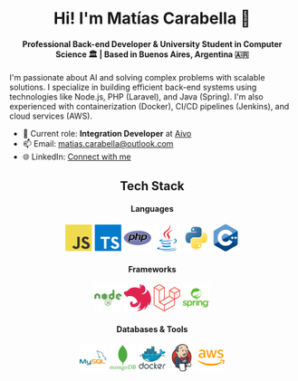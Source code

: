 <h1 align="center">Hi! I'm Matías Carabella 👾</h1> <h4 align="center">Professional Back-end Developer & University Student in Computer Science 🏛️ | Based in Buenos Aires, Argentina 🇦🇷</h4>

I'm passionate about AI and solving complex problems with scalable solutions. I specialize in building efficient back-end systems using technologies like Node.js, PHP (Laravel), and Java (Spring). I'm also experienced with containerization (Docker), CI/CD pipelines (Jenkins), and cloud services (AWS).

- 🚀 Current role: **Integration Developer** at [Aivo](https://www.aivo.co/)
- 📫 Email: [matias.carabella@outlook.com](mailto:matias.carabella@outlook.com)
- 🌐 LinkedIn: [Connect with me](https://linkedin.com/in/matiascarabella)

<div align="center"> 
<h2>Tech Stack</h2> 
<h4>Languages</h4> <a href="https://developer.mozilla.org/en-US/docs/Web/JavaScript"><img src="https://github.com/devicons/devicon/blob/master/icons/javascript/javascript-original.svg" height="48" alt="javascript" /></a> <a href="https://www.typescriptlang.org/"><img src="https://github.com/devicons/devicon/blob/master/icons/typescript/typescript-original.svg" height="48" alt="typescript" /></a> <a href="https://www.php.net/"><img src="https://github.com/devicons/devicon/blob/master/icons/php/php-original.svg" height="48" alt="php" /></a> <a href="https://www.java.com/"><img src="https://github.com/devicons/devicon/blob/master/icons/java/java-original.svg" height="48" alt="java" /></a> <a href="https://www.python.org/"><img src="https://github.com/devicons/devicon/blob/master/icons/python/python-original.svg" height="48" alt="python" /></a> <a href="https://www.cplusplus.com/"><img src="https://github.com/devicons/devicon/blob/master/icons/cplusplus/cplusplus-original.svg" height="48" alt="cplusplus" /></a> <h4>Frameworks</h4> <a href="https://nodejs.org/"><img src="https://github.com/devicons/devicon/blob/master/icons/nodejs/nodejs-plain-wordmark.svg" height="48" alt="nodejs" /></a> <a href="https://nestjs.com/"><img src="https://github.com/devicons/devicon/blob/master/icons/nestjs/nestjs-original.svg" height="48" alt="nestjs" /></a> <a href="https://laravel.com/"><img src="https://github.com/devicons/devicon/blob/master/icons/laravel/laravel-original.svg" height="48" alt="laravel" /></a> <a href="https://spring.io/"><img src="https://github.com/devicons/devicon/blob/master/icons/spring/spring-original-wordmark.svg" height="48" alt="spring" /></a> <h4>Databases & Tools</h4> <a href="https://www.mysql.com/"><img src="https://github.com/devicons/devicon/blob/master/icons/mysql/mysql-original-wordmark.svg" height="48" alt="mysql" /></a> <a href="https://www.mongodb.com/"><img src="https://github.com/devicons/devicon/blob/master/icons/mongodb/mongodb-plain-wordmark.svg" height="48" alt="mongodb" /></a> <a href="https://www.docker.com/"><img src="https://github.com/devicons/devicon/blob/master/icons/docker/docker-original-wordmark.svg" height="48" alt="docker" /></a> <a href="https://www.jenkins.io/"><img src="https://github.com/devicons/devicon/blob/master/icons/jenkins/jenkins-original.svg" height="48" alt="jenkins" /></a> <a href="https://aws.amazon.com/"><img src="https://github.com/devicons/devicon/blob/master/icons/amazonwebservices/amazonwebservices-plain-wordmark.svg" height="48" alt="aws" /></a> </div>
